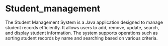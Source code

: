 # Student_management
The Student Management System is a Java application designed to manage student records efficiently. It allows users to add, remove, update, search, and display student information. The system supports operations such as sorting student records by name and searching based on various criteria.
